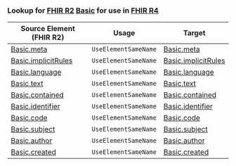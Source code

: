 ### Lookup for [FHIR R2](https://hl7.org/fhir/DSTU2/) [Basic](https://hl7.org/fhir/DSTU2/Basic.html) for use in [FHIR R4](https://hl7.org/fhir/R4/)

| Source Element (FHIR R2) | Usage | Target |
| -------------- | ----- | ------ |
| [Basic.meta](https://hl7.org/fhir/DSTU2/Basic.html#resource) | `UseElementSameName` | [Basic.meta](https://hl7.org/fhir/R4/Basic.html#resource) |
| [Basic.implicitRules](https://hl7.org/fhir/DSTU2/Basic.html#resource) | `UseElementSameName` | [Basic.implicitRules](https://hl7.org/fhir/R4/Basic.html#resource) |
| [Basic.language](https://hl7.org/fhir/DSTU2/Basic.html#resource) | `UseElementSameName` | [Basic.language](https://hl7.org/fhir/R4/Basic.html#resource) |
| [Basic.text](https://hl7.org/fhir/DSTU2/Basic.html#resource) | `UseElementSameName` | [Basic.text](https://hl7.org/fhir/R4/Basic.html#resource) |
| [Basic.contained](https://hl7.org/fhir/DSTU2/Basic.html#resource) | `UseElementSameName` | [Basic.contained](https://hl7.org/fhir/R4/Basic.html#resource) |
| [Basic.identifier](https://hl7.org/fhir/DSTU2/Basic.html#resource) | `UseElementSameName` | [Basic.identifier](https://hl7.org/fhir/R4/Basic.html#resource) |
| [Basic.code](https://hl7.org/fhir/DSTU2/Basic.html#resource) | `UseElementSameName` | [Basic.code](https://hl7.org/fhir/R4/Basic.html#resource) |
| [Basic.subject](https://hl7.org/fhir/DSTU2/Basic.html#resource) | `UseElementSameName` | [Basic.subject](https://hl7.org/fhir/R4/Basic.html#resource) |
| [Basic.author](https://hl7.org/fhir/DSTU2/Basic.html#resource) | `UseElementSameName` | [Basic.author](https://hl7.org/fhir/R4/Basic.html#resource) |
| [Basic.created](https://hl7.org/fhir/DSTU2/Basic.html#resource) | `UseElementSameName` | [Basic.created](https://hl7.org/fhir/R4/Basic.html#resource) |
